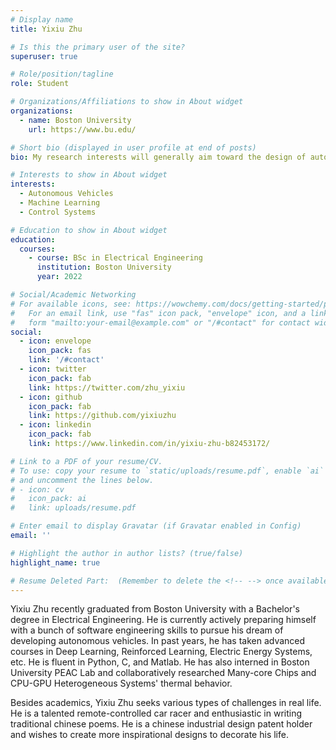 ```yaml
---
# Display name
title: Yixiu Zhu

# Is this the primary user of the site?
superuser: true

# Role/position/tagline
role: Student

# Organizations/Affiliations to show in About widget
organizations:
  - name: Boston University
    url: https://www.bu.edu/

# Short bio (displayed in user profile at end of posts)
bio: My research interests will generally aim toward the design of autonomous vehicles.

# Interests to show in About widget
interests:
  - Autonomous Vehicles
  - Machine Learning
  - Control Systems 

# Education to show in About widget
education:
  courses:
    - course: BSc in Electrical Engineering
      institution: Boston University
      year: 2022

# Social/Academic Networking
# For available icons, see: https://wowchemy.com/docs/getting-started/page-builder/#icons
#   For an email link, use "fas" icon pack, "envelope" icon, and a link in the
#   form "mailto:your-email@example.com" or "/#contact" for contact widget.
social:
  - icon: envelope
    icon_pack: fas
    link: '/#contact'
  - icon: twitter
    icon_pack: fab
    link: https://twitter.com/zhu_yixiu
  - icon: github
    icon_pack: fab
    link: https://github.com/yixiuzhu
  - icon: linkedin
    icon_pack: fab
    link: https://www.linkedin.com/in/yixiu-zhu-b82453172/

# Link to a PDF of your resume/CV.
# To use: copy your resume to `static/uploads/resume.pdf`, enable `ai` icons in `params.toml`,
# and uncomment the lines below.
# - icon: cv
#   icon_pack: ai
#   link: uploads/resume.pdf

# Enter email to display Gravatar (if Gravatar enabled in Config)
email: ''

# Highlight the author in author lists? (true/false)
highlight_name: true

# Resume Deleted Part:  (Remember to delete the <!-- --> once available)
---
```


Yixiu Zhu recently graduated from Boston University with a Bachelor's degree in Electrical Engineering. He is currently actively preparing himself with a bunch of software engineering skills to pursue his dream of developing autonomous vehicles. In past years, he has taken advanced courses in Deep Learning, Reinforced Learning, Electric Energy Systems, etc. He is fluent in Python, C, and Matlab. He has also interned in Boston University PEAC Lab and collaboratively researched Many-core Chips and CPU-GPU Heterogeneous Systems' thermal behavior. 

Besides academics, Yixiu Zhu seeks various types of challenges in real life. He is a talented remote-controlled car racer and enthusiastic in writing traditional chinese poems. He is a chinese industrial design patent holder and wishes to create more inspirational designs to decorate his life.  

<!-- {{< icon name="download" pack="fas" >}} Download my {{< staticref "uploads/demo_resume.pdf" "newtab" >}}resumé{{< /staticref # >}}.-->
